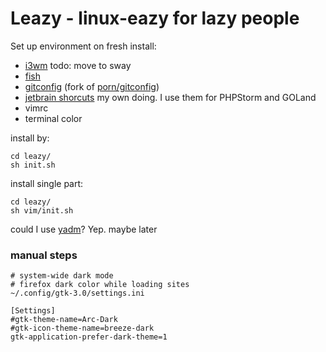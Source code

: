 # Leazy - linux-eazy for lazy people

Set up environment on fresh install:
* [i3wm](https://i3wm.org/) todo: move to sway
* [fish](https://fishshell.com/)
* [gitconfig](https://github.com/michondr/gitconfig) (fork of [porn/gitconfig](https://github.com/porn/gitconfig))
* [jetbrain shorcuts](https://github.com/michondr/jetbrains-speedy-shortcuts) my own doing. I use them for PHPStorm and GOLand
* vimrc
* terminal color

install by:
```shell
cd leazy/
sh init.sh
```
install single part:

```shell
cd leazy/
sh vim/init.sh
```

could I use [yadm](https://yadm.io/)? Yep. maybe later

### manual steps
```
# system-wide dark mode
# firefox dark color while loading sites
~/.config/gtk-3.0/settings.ini

[Settings]
#gtk-theme-name=Arc-Dark
#gtk-icon-theme-name=breeze-dark
gtk-application-prefer-dark-theme=1
```
